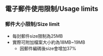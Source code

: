 ## 電子郵件使用限制/Usage limits
### 郵件大小限制/Size limit
- 每封郵件size限制為25MB
- 實際可附加檔案大小約為18MB~19MB
    - 因郵件編碼後size會增加37%

